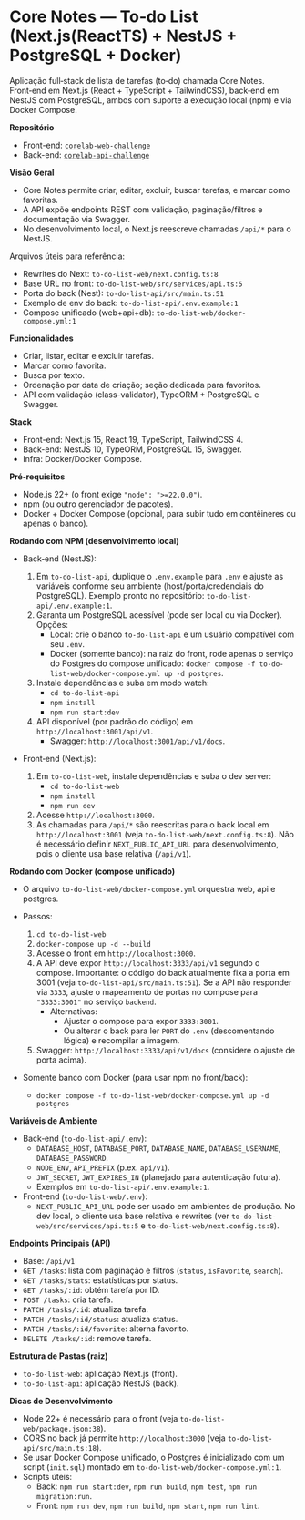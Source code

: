 # Core Notes — To‑do List (Next.js(ReactTS) + NestJS + PostgreSQL + Docker)

Aplicação full‑stack de lista de tarefas (to‑do) chamada Core Notes. Front‑end em Next.js (React + TypeScript + TailwindCSS), back‑end em NestJS com PostgreSQL, ambos com suporte a execução local (npm) e via Docker Compose.

**Repositório**
- Front-end: <a href="https://github.com/DavidBotelhoo/corelab-web-challenge">`corelab-web-challenge`</a>
- Back-end: <a href="https://github.com/DavidBotelhoo/corelab-api-challenge">`corelab-api-challenge`</a>


**Visão Geral**
- Core Notes permite criar, editar, excluir, buscar tarefas, e marcar como favoritas.
- A API expõe endpoints REST com validação, paginação/filtros e documentação via Swagger.
- No desenvolvimento local, o Next.js reescreve chamadas `/api/*` para o NestJS.

Arquivos úteis para referência:
- Rewrites do Next: `to-do-list-web/next.config.ts:8`
- Base URL no front: `to-do-list-web/src/services/api.ts:5`
- Porta do back (Nest): `to-do-list-api/src/main.ts:51`
- Exemplo de env do back: `to-do-list-api/.env.example:1`
- Compose unificado (web+api+db): `to-do-list-web/docker-compose.yml:1`


**Funcionalidades**
- Criar, listar, editar e excluir tarefas.
- Marcar como favorita.
- Busca por texto.
- Ordenação por data de criação; seção dedicada para favoritos.
- API com validação (class-validator), TypeORM + PostgreSQL e Swagger.


**Stack**
- Front-end: Next.js 15, React 19, TypeScript, TailwindCSS 4.
- Back-end: NestJS 10, TypeORM, PostgreSQL 15, Swagger.
- Infra: Docker/Docker Compose.


**Pré‑requisitos**
- Node.js 22+ (o front exige `"node": ">=22.0.0"`).
- npm (ou outro gerenciador de pacotes).
- Docker + Docker Compose (opcional, para subir tudo em contêineres ou apenas o banco).


**Rodando com NPM (desenvolvimento local)**
- Back‑end (NestJS):
  1. Em `to-do-list-api`, duplique o `.env.example` para `.env` e ajuste as variáveis conforme seu ambiente (host/porta/credenciais do PostgreSQL). Exemplo pronto no repositório: `to-do-list-api/.env.example:1`.
  2. Garanta um PostgreSQL acessível (pode ser local ou via Docker). Opções:
     - Local: crie o banco `to-do-list-api` e um usuário compatível com seu `.env`.
     - Docker (somente banco): na raiz do front, rode apenas o serviço do Postgres do compose unificado: `docker compose -f to-do-list-web/docker-compose.yml up -d postgres`.
  3. Instale dependências e suba em modo watch:
     - `cd to-do-list-api`
     - `npm install`
     - `npm run start:dev`
  4. API disponível (por padrão do código) em `http://localhost:3001/api/v1`.
     - Swagger: `http://localhost:3001/api/v1/docs`.

- Front‑end (Next.js):
  1. Em `to-do-list-web`, instale dependências e suba o dev server:
     - `cd to-do-list-web`
     - `npm install`
     - `npm run dev`
  2. Acesse `http://localhost:3000`.
  3. As chamadas para `/api/*` são reescritas para o back local em `http://localhost:3001` (veja `to-do-list-web/next.config.ts:8`). Não é necessário definir `NEXT_PUBLIC_API_URL` para desenvolvimento, pois o cliente usa base relativa (`/api/v1`).


**Rodando com Docker (compose unificado)**
- O arquivo `to-do-list-web/docker-compose.yml` orquestra web, api e postgres.
- Passos:
  1. `cd to-do-list-web`
  2. `docker-compose up -d --build`
  3. Acesse o front em `http://localhost:3000`.
  4. A API deve expor `http://localhost:3333/api/v1` segundo o compose. Importante: o código do back atualmente fixa a porta em 3001 (veja `to-do-list-api/src/main.ts:51`). Se a API não responder via `3333`, ajuste o mapeamento de portas no compose para `"3333:3001"` no serviço `backend`.
     - Alternativas:
       - Ajustar o compose para expor `3333:3001`.
       - Ou alterar o back para ler `PORT` do `.env` (descomentando lógica) e recompilar a imagem.
  5. Swagger: `http://localhost:3333/api/v1/docs` (considere o ajuste de porta acima).

- Somente banco com Docker (para usar npm no front/back):
  - `docker compose -f to-do-list-web/docker-compose.yml up -d postgres`


**Variáveis de Ambiente**
- Back‑end (`to-do-list-api/.env`):
  - `DATABASE_HOST`, `DATABASE_PORT`, `DATABASE_NAME`, `DATABASE_USERNAME`, `DATABASE_PASSWORD`.
  - `NODE_ENV`, `API_PREFIX` (p.ex. `api/v1`).
  - `JWT_SECRET`, `JWT_EXPIRES_IN` (planejado para autenticação futura).
  - Exemplos em `to-do-list-api/.env.example:1`.
- Front‑end (`to-do-list-web/.env`):
  - `NEXT_PUBLIC_API_URL` pode ser usado em ambientes de produção. No dev local, o cliente usa base relativa e rewrites (ver `to-do-list-web/src/services/api.ts:5` e `to-do-list-web/next.config.ts:8`).


**Endpoints Principais (API)**
- Base: `/api/v1`
- `GET /tasks`: lista com paginação e filtros (`status`, `isFavorite`, `search`).
- `GET /tasks/stats`: estatísticas por status.
- `GET /tasks/:id`: obtém tarefa por ID.
- `POST /tasks`: cria tarefa.
- `PATCH /tasks/:id`: atualiza tarefa.
- `PATCH /tasks/:id/status`: atualiza status.
- `PATCH /tasks/:id/favorite`: alterna favorito.
- `DELETE /tasks/:id`: remove tarefa.


**Estrutura de Pastas (raiz)**
- `to-do-list-web`: aplicação Next.js (front).
- `to-do-list-api`: aplicação NestJS (back).


**Dicas de Desenvolvimento**
- Node 22+ é necessário para o front (veja `to-do-list-web/package.json:38`).
- CORS no back já permite `http://localhost:3000` (veja `to-do-list-api/src/main.ts:18`).
- Se usar Docker Compose unificado, o Postgres é inicializado com um script (`init.sql`) montado em `to-do-list-web/docker-compose.yml:1`.
- Scripts úteis:
  - Back: `npm run start:dev`, `npm run build`, `npm test`, `npm run migration:run`.
  - Front: `npm run dev`, `npm run build`, `npm start`, `npm run lint`.


